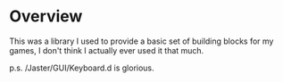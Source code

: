 # Overview

This was a library I used to provide a basic set of building blocks for my games, I don't think I actually ever used it that much.

p.s. /Jaster/GUI/Keyboard.d is glorious.
